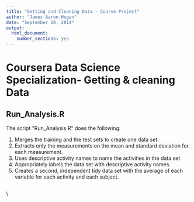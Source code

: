```yaml
---
title: "Getting and Cleaning Data - Course Project"
author: "James Aaron Hogan"
date: "September 20, 2014"
output:
  html_document:
    number_sections: yes
---
```

# Coursera Data Science Specialization- Getting & cleaning Data
## Run_Analysis.R

The script "Run_Analysis.R" does the following:

1. Merges the training and the test sets to create one data set.
2. Extracts only the measurements on the mean and standard deviation for each measurement.
3. Uses descriptive activity names to name the activities in the data set
4. Appropriately labels the data set with descriptive activity names.
5. Creates a second, independent tidy data set with the average of each variable for each activity and each subject.

##
\